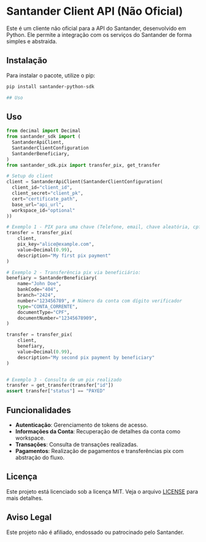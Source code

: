 # Santander Client API (Não Oficial)

Este é um cliente não oficial para a API do Santander, desenvolvido em Python. Ele permite a integração com os serviços do Santander de forma simples e abstraida.

## Instalação

Para instalar o pacote, utilize o pip:

```bash
pip install santander-python-sdk

## Uso
```
## Uso

```python
from decimal import Decimal
from santander_sdk import (
  SantanderApiClient,
  SantanderClientConfiguration
  SantanderBeneficiary,
)
from santander_sdk.pix import transfer_pix, get_transfer

# Setup do client
client = SantanderApiClient(SantanderClientConfiguration(
  client_id="client_id",
  client_secret="client_pk",
  cert="certificate_path",
  base_url="api_url",
  workspace_id="optional"
))

# Exemplo 1 - PIX para uma chave (Telefone, email, chave aleatória, cpf ou cpnj)
transfer = transfer_pix(
    client,
    pix_key="alice@example.com",
    value=Decimal(0.99),
    description="My first pix payment"
)

# Exemplo 2 - Transferência pix via beneficiário:
benefiary = SantanderBeneficiary(
    name="John Doe",
    bankCode="404",
    branch="2424",
    number="123456789", # Número da conta com dígito verificador
    type="CONTA_CORRENTE",
    documentType="CPF",
    documentNumber="12345678909",
)

transfer = transfer_pix(
    client,
    benefiary,
    value=Decimal(0.99),
    description="My second pix payment by beneficiary"
)


# Exemplo 3 - Consulta de um pix realizado 
transfer = get_transfer(transfer["id"])
assert transfer["status"] == "PAYED"


```

## Funcionalidades

- **Autenticação**: Gerenciamento de tokens de acesso.
- **Informações da Conta**: Recuperação de detalhes da conta como workspace.
- **Transações**: Consulta de transações realizadas.
- **Pagamentos**: Realização de pagamentos e transferências pix com abstração do fluxo.


## Licença

Este projeto está licenciado sob a licença MIT. Veja o arquivo [LICENSE](LICENSE) para mais detalhes.

## Aviso Legal

Este projeto não é afiliado, endossado ou patrocinado pelo Santander.
